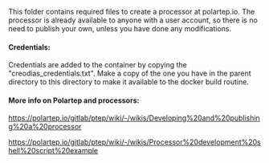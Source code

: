 This folder contains required files to create a processor at polartep.io. The processor is already available to anyone with a user account, so there is no need to publish your own, unless you have done any modifications.


#### Credentials:
Credentials are added to the container by copying the "creodias_credentials.txt". Make a copy of the one you have in the parent directory to this directory to make it available to the docker build routine.

#### More info on Polartep and processors:

https://polartep.io/gitlab/ptep/wiki/-/wikis/Developing%20and%20publishing%20a%20processor

https://polartep.io/gitlab/ptep/wiki/-/wikis/Processor%20development%20shell%20script%20example

